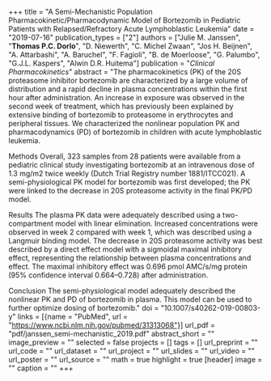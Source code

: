 +++
title = "A Semi-Mechanistic Population Pharmacokinetic/Pharmacodynamic Model of Bortezomib in Pediatric Patients with Relapsed/Refractory Acute Lymphoblastic Leukemia"
date = "2019-07-16"
publication_types = ["2"]
authors = ["Julie M. Janssen", "**Thomas P.C. Dorlo**", "D. Niewerth", "C. Michel Zwaan", "Jos H. Beijnen", "A. Attarbashi", "A. Baruchel", "F. Fagioli", "B. de Moerloose", "G. Palumbo", "G.J.L. Kaspers", "Alwin D.R. Huitema"]
publication = "_Clinical Pharmacokinetics_"
abstract = "The pharmacokinetics (PK) of the 20S proteasome inhibitor bortezomib are characterized by a large volume of distribution and a rapid decline in plasma concentrations within the first hour after administration. An increase in exposure was observed in the second week of treatment, which has previously been explained by extensive binding of bortezomib to proteasome in erythrocytes and peripheral tissues. We characterized the nonlinear population PK and pharmacodynamics (PD) of bortezomib in children with acute lymphoblastic leukemia.

Methods
Overall, 323 samples from 28 patients were available from a pediatric clinical study investigating bortezomib at an intravenous dose of 1.3 mg/m2 twice weekly (Dutch Trial Registry number 1881/ITCC021). A semi-physiological PK model for bortezomib was first developed; the PK were linked to the decrease in 20S proteasome activity in the final PK/PD model.

Results
The plasma PK data were adequately described using a two-compartment model with linear elimination. Increased concentrations were observed in week 2 compared with week 1, which was described using a Langmuir binding model. The decrease in 20S proteasome activity was best described by a direct effect model with a sigmoidal maximal inhibitory effect, representing the relationship between plasma concentrations and effect. The maximal inhibitory effect was 0.696 pmol AMC/s/mg protein (95% confidence interval 0.664–0.728) after administration.

Conclusion
The semi-physiological model adequately described the nonlinear PK and PD of bortezomib in plasma. This model can be used to further optimize dosing of bortezomib."
doi = "10.1007/s40262-019-00803-y"
links = [{name = "PubMed", url = "https://www.ncbi.nlm.nih.gov/pubmed/31313068"}]
url_pdf = "pdf/janssen_semi-mechanistic_2019.pdf"
abstract_short = ""
image_preview = ""
selected = false
projects = []
tags = []
url_preprint = ""
url_code = ""
url_dataset = ""
url_project = ""
url_slides = ""
url_video = ""
url_poster = ""
url_source = ""
math = true
highlight = true
[header]
image = ""
caption = ""
+++
